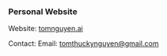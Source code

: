 ### Personal Website

Website:
[tomnguyen.ai](https://tomnguyen.ai/)

Contact:
Email: tomthuckynguyen@gmail.com

